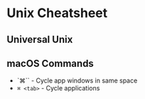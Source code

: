 # Unix Cheatsheet #

## Universal Unix ##

## macOS Commands ##

* `⌘`` - Cycle app windows in same space
* `⌘ <tab>` - Cycle applications
